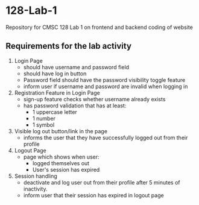 # 128-Lab-1
Repository for CMSC 128 Lab 1 on frontend and backend coding of website

## Requirements for the lab activity
1. Login Page
    - should have username and password field
    - should have log in button
    - Password field should have the password visibility toggle feature
    - inform user if username and password are invalid when logging in
2. Registration Feature in Login Page
    - sign-up feature checks whether username already exists
    - has password validation that has at least:
        - 1 uppercase letter
        - 1 number
        - 1 symbol
3. Visible log out button/link in the page
    - informs the user that they have successfully logged out from their profile
4. Logout Page
    - page which shows when user:
      - logged themselves out
      - User's session has expired
5. Session handling 
    - deactivate and log user out from their profile after 5 minutes of inactivity.
    - inform user that their session has expired in logout page
